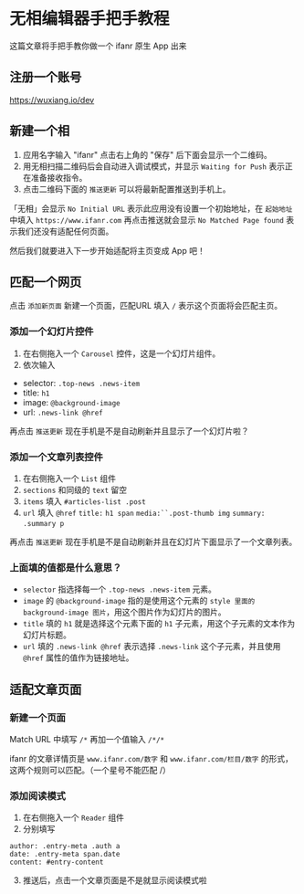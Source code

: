 # 无相编辑器手把手教程


这篇文章将手把手教你做一个 ifanr 原生 App 出来

## 注册一个账号

https://wuxiang.io/dev

## 新建一个相

1. 应用名字输入 "ifanr" 点击右上角的 "保存" 后下面会显示一个二维码。
2. 用无相扫描二维码后会自动进入调试模式，并显示 `Waiting for Push` 表示正在准备接收指令。
3. 点击二维码下面的 `推送更新` 可以将最新配置推送到手机上。

「无相」会显示  `No Initial URL` 表示此应用没有设置一个初始地址，在 `起始地址` 中填入 `https://www.ifanr.com` 再点击推送就会显示 `No Matched Page found` 表示我们还没有适配任何页面。


然后我们就要进入下一步开始适配将主页变成 App 吧！


## 匹配一个网页

点击 `添加新页面` 新建一个页面，匹配URL 填入 `/` 表示这个页面将会匹配主页。

### 添加一个幻灯片控件

1. 在右侧拖入一个 `Carousel` 控件，这是一个幻灯片组件。
2. 依次输入
  * selector: `.top-news .news-item`
  * title: `h1`
  * image: `@background-image`
  * url: `.news-link @href`

再点击 `推送更新` 现在手机是不是自动刷新并且显示了一个幻灯片啦？


### 添加一个文章列表控件

1. 在右侧拖入一个 `List` 组件
2. `sections` 和同级的 `text` 留空
3. `items` 填入 `#articles-list .post`
4. `url` 填入 `@href` `title:` `h1 span` `media:``.post-thumb img` `summary:` `.summary p`


再点击 `推送更新` 现在手机是不是自动刷新并且在幻灯片下面显示了一个文章列表。

### 上面填的值都是什么意思？

* `selector` 指选择每一个 `.top-news .news-item` 元素。
* `image` 的 `@background-image` 指的是使用这个元素的 `style 里面的 background-image 图片`，用这个图片作为幻灯片的图片。
* `title` 填的 `h1` 就是选择这个元素下面的 `h1` 子元素，用这个子元素的文本作为幻灯片标题。
* `url` 填的 `.news-link @href` 表示选择 `.news-link` 这个子元素，并且使用 `@href` 属性的值作为链接地址。


## 适配文章页面

### 新建一个页面

Match URL 中填写 `/*` 再加一个值输入 `/*/*`

ifanr 的文章详情页是 `www.ifanr.com/数字` 和 `www.ifanr.com/栏目/数字` 的形式，这两个规则可以匹配。（一个星号不能匹配 /）

### 添加阅读模式

1. 在右侧拖入一个 `Reader` 组件
2. 分别填写

```title: h1.entry-name
author: .entry-meta .auth a
date: .entry-meta span.date
content: #entry-content
```

3. 推送后，点击一个文章页面是不是就显示阅读模式啦
